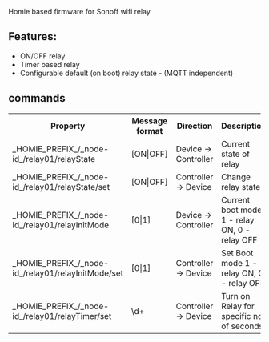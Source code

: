 Homie based firmware for Sonoff wifi relay

## Features:
* ON/OFF relay
* Timer based relay
* Configurable default (on boot) relay state - (MQTT independent)

## commands

<table>
<tr>
  <th>Property</th>
  <th>Message format</th>
  <th>Direction</th>
  <th>Description</th>
</tr>
<tr>
  <td>_HOMIE_PREFIX_/_node-id_/relay01/relayState</td>
  <td>[ON|OFF]</td>
  <td>Device → Controller</td>
  <td>Current state of relay</td>
</tr>
<tr>
  <td>_HOMIE_PREFIX_/_node-id_/relay01/relayState/set</td>
  <td>[ON|OFF]</td>
  <td>Controller → Device</td>
  <td>Change relay state</td>
</tr>
<tr>
  <td>_HOMIE_PREFIX_/_node-id_/relay01/relayInitMode</td>
  <td>[0|1]</td>
  <td>Device → Controller</td>
  <td>Current boot mode 1 - relay ON, 0 - relay OFF</td>
</tr>
<tr>
  <td>_HOMIE_PREFIX_/_node-id_/relay01/relayInitMode/set</td>
  <td>[0|1]</td>
  <td>Controller → Device</td>
  <td>Set Boot mode 1 - relay ON, 0 - relay OFF</td>
</tr>
<tr>
  <td>_HOMIE_PREFIX_/_node-id_/relay01/relayTimer/set</td>
  <td>\d+</td>
  <td>Controller → Device</td>
  <td>Turn on Relay for specific no. of seconds</td>
</tr>
</table>
